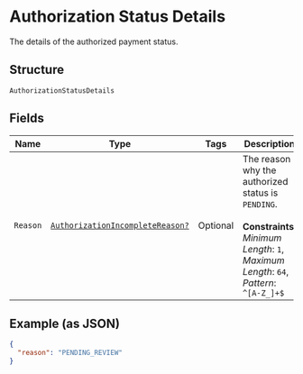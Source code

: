 
# Authorization Status Details

The details of the authorized payment status.

## Structure

`AuthorizationStatusDetails`

## Fields

| Name | Type | Tags | Description |
|  --- | --- | --- | --- |
| `Reason` | [`AuthorizationIncompleteReason?`](../../doc/models/authorization-incomplete-reason.md) | Optional | The reason why the authorized status is `PENDING`.<br><br>**Constraints**: *Minimum Length*: `1`, *Maximum Length*: `64`, *Pattern*: `^[A-Z_]+$` |

## Example (as JSON)

```json
{
  "reason": "PENDING_REVIEW"
}
```

